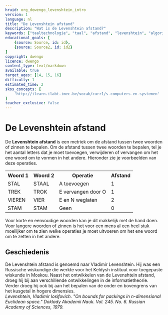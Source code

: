 ```yaml
---
hruid: org_dewengo_levenshtein_intro
version: 1
language: nl
title: "De Levenshtein afstand"
description: "Wat is de Levenshtein afstand?"
keywords: ["taaltechnologie", "taal", "afstand", "levenshtein", "algoritme"]
educational_goals: [
    {source: Source, id: id}, 
    {source: Source2, id: id2}
]
copyright: dwengo
licence: dwengo
content_type: text/markdown
available: true
target_ages: [14, 15, 16]
difficulty: 1
estimated_time: 2
skos_concepts: [
    'http://ilearn.ilabt.imec.be/vocab/curr1/s-computers-en-systemen'
]
teacher_exclusive: false
---
```


# De Levenshtein afstand

De **Levenshtein afstand** is een metriek om de afstand tussen twee woorden of zinnen te bepalen. Om de afstand tussen twee woorden te bepalen, tel je het aantal letters dat je moet toevoegen, verwijderen of vervangen om het ene woord om te vormen in het andere. Hieronder zie je voorbeelden van deze operaties.

<div class="dwengo_content table_container">
    <table>
        <tr>
            <th>Woord 1</th>
            <th>Woord 2</th>
            <th>Operatie</th>
            <th>Afstand</th>
        </tr>
        <tr>
            <td>STAL</td>
            <td>STAAL</td>
            <td>A toevoegen</td>
            <td>1</td>
        </tr>
        <tr>
            <td>TREK</td>
            <td>TROK</td>
            <td>E vervangen door O</td>
            <td>1</td>
        </tr>
        <tr>
            <td>VIEREN</td>
            <td>VIER</td>
            <td>E en N weglaten</td>
            <td>2</td>
        </tr>
        <tr>
            <td>STAM</td>
            <td>STAM</td>
            <td>Geen</td>
            <td>0</td>
        </tr>
    </table>
</div>

Voor korte en eenvoudige woorden kan je dit makkelijk met de hand doen. Voor langere woorden of zinnen is het voor een mens al een heel stuk moeilijker om te zien welke operaties je moet uitvoeren om het ene woord om te zetten in het andere.


<div class="dwengo-content sideinfo">
    <h2 class="title">Geschiedenis</h2>
    <div class="content">
        De Levenshtein afstand is genoemd naar Vladimir Levenshtein. Hij was een Russische wiskundige die werkte voor het Keldysh instituut voor toegepaste wiskunde in Moskou. Naast het ontwikkelen van de Levenshtein afstand, droeg hij bij aan verschillende ontwikkelingen in de informatietheorie. Verder droeg hij ook bij aan het bepalen van de onder en bovengrens van het kusgetal in hogere dimensies.
    </div>
    <div class="content">
        <em>Levenshtein, Vladimir Iosifovich. "On bounds for packings in n-dimensional Euclidean space." Doklady Akademii Nauk. Vol. 245. No. 6. Russian Academy of Sciences, 1979.</em>
    </div>
</div>